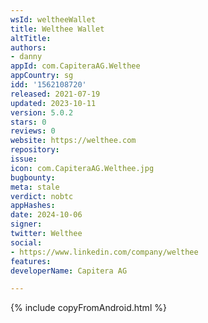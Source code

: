 ```yaml
---
wsId: weltheeWallet
title: Welthee Wallet
altTitle: 
authors:
- danny
appId: com.CapiteraAG.Welthee
appCountry: sg
idd: '1562108720'
released: 2021-07-19
updated: 2023-10-11
version: 5.0.2
stars: 0
reviews: 0
website: https://welthee.com
repository: 
issue: 
icon: com.CapiteraAG.Welthee.jpg
bugbounty: 
meta: stale
verdict: nobtc
appHashes: 
date: 2024-10-06
signer: 
twitter: Welthee
social:
- https://www.linkedin.com/company/welthee
features: 
developerName: Capitera AG

---
```


{% include copyFromAndroid.html %}

